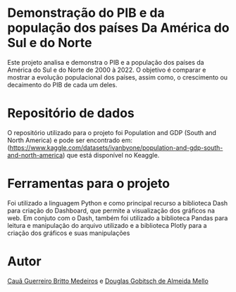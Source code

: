 # Demonstração do PIB e da população dos países Da América do Sul e do Norte

Este projeto analisa e demonstra o PIB e a população dos países da América do Sul e do Norte de 2000 à 2022. O objetivo é comparar e mostrar a evolução populacional dos países, assim como, o crescimento ou decaimento do PIB de cada um deles.

# Repositório de dados

O repositório utilizado para o projeto foi Population and GDP (South and North America) e pode ser encontrado em: (https://www.kaggle.com/datasets/ivanbyone/population-and-gdp-south-and-north-america) que está disponível no Keaggle. 

# Ferramentas para o projeto

Foi utilizado a linguagem Python e como principal recurso a biblioteca Dash para criação do Dashboard, que permite a visualização dos gráficos na web. Em conjuto com o Dash, também foi utilizado a biblioteca Pandas para leitura e manipulação do arquivo utilizado e a biblioteca Plotly para a criação dos gráficos e suas manipulações

# Autor
[Cauã Guerreiro Britto Medeiros](https://github.com/cauagbm11) e [Douglas Gobitsch de Almeida Mello](https://github.com/douglasgobitsch)



